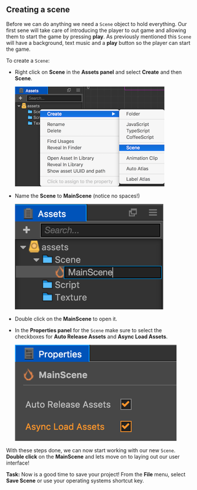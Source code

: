 ## Creating a scene
Before we can do anything we need a `Scene` object to hold everything. Our first sene will take care of introducing the player to out game and allowing them to start the game by pressing __play__.  As previously mentioned this `Scene` will have a background, text music and a __play__ button so the player can start the game.

To create a `Scene`:

* Right click on __Scene__ in the __Assets panel__ and select __Create__ and then __Scene__.

    ![](img/create_scene_1.png)

* Name the __Scene__ to __MainScene__ (notice no spaces!)

    ![](img/create_scene_2.png)

* Double click on the __MainScene__ to open it.

* In the __Properties panel__ for the `Scene` make sure to select the checkboxes for __Auto Release Assets__ and __Async Load Assets__.

    ![](img/create_scene_3.png)

With these steps done, we can now start working with our new `Scene`. __Double click__ on the __MainScene__ and lets move on to laying out our user interface!

__Task:__ Now is a good time to save your project! From the __File__ menu, select __Save Scene__ or use your operating systems shortcut key.

